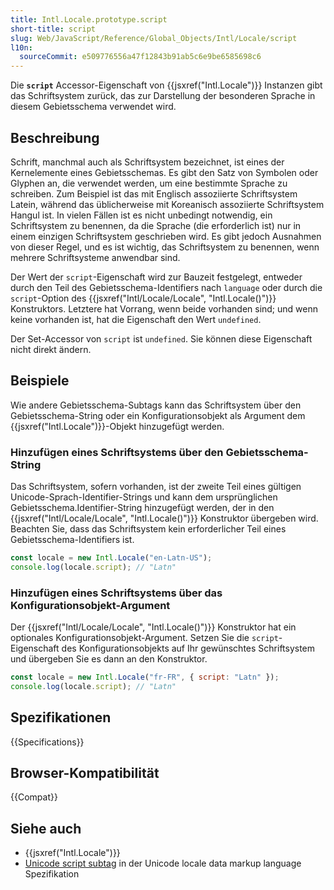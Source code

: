 ```yaml
---
title: Intl.Locale.prototype.script
short-title: script
slug: Web/JavaScript/Reference/Global_Objects/Intl/Locale/script
l10n:
  sourceCommit: e509776556a47f12843b91ab5c6e9be6585698c6
---
```


Die **`script`** Accessor-Eigenschaft von {{jsxref("Intl.Locale")}} Instanzen gibt das Schriftsystem zurück, das zur Darstellung der besonderen Sprache in diesem Gebietsschema verwendet wird.

## Beschreibung

Schrift, manchmal auch als Schriftsystem bezeichnet, ist eines der Kernelemente eines Gebietsschemas. Es gibt den Satz von Symbolen oder Glyphen an, die verwendet werden, um eine bestimmte Sprache zu schreiben. Zum Beispiel ist das mit Englisch assoziierte Schriftsystem Latein, während das üblicherweise mit Koreanisch assoziierte Schriftsystem Hangul ist. In vielen Fällen ist es nicht unbedingt notwendig, ein Schriftsystem zu benennen, da die Sprache (die erforderlich ist) nur in einem einzigen Schriftsystem geschrieben wird. Es gibt jedoch Ausnahmen von dieser Regel, und es ist wichtig, das Schriftsystem zu benennen, wenn mehrere Schriftsysteme anwendbar sind.

Der Wert der `script`-Eigenschaft wird zur Bauzeit festgelegt, entweder durch den Teil des Gebietsschema-Identifiers nach `language` oder durch die `script`-Option des {{jsxref("Intl/Locale/Locale", "Intl.Locale()")}} Konstruktors. Letztere hat Vorrang, wenn beide vorhanden sind; und wenn keine vorhanden ist, hat die Eigenschaft den Wert `undefined`.

Der Set-Accessor von `script` ist `undefined`. Sie können diese Eigenschaft nicht direkt ändern.

## Beispiele

Wie andere Gebietsschema-Subtags kann das Schriftsystem über den Gebietsschema-String oder ein Konfigurationsobjekt als Argument dem {{jsxref("Intl.Locale")}}-Objekt hinzugefügt werden.

### Hinzufügen eines Schriftsystems über den Gebietsschema-String

Das Schriftsystem, sofern vorhanden, ist der zweite Teil eines gültigen Unicode-Sprach-Identifier-Strings und kann dem ursprünglichen Gebietsschema.Identifier-String hinzugefügt werden, der in den {{jsxref("Intl/Locale/Locale", "Intl.Locale()")}} Konstruktor übergeben wird. Beachten Sie, dass das Schriftsystem kein erforderlicher Teil eines Gebietsschema-Identifiers ist.

```js
const locale = new Intl.Locale("en-Latn-US");
console.log(locale.script); // "Latn"
```

### Hinzufügen eines Schriftsystems über das Konfigurationsobjekt-Argument

Der {{jsxref("Intl/Locale/Locale", "Intl.Locale()")}} Konstruktor hat ein optionales Konfigurationsobjekt-Argument. Setzen Sie die `script`-Eigenschaft des Konfigurationsobjekts auf Ihr gewünschtes Schriftsystem und übergeben Sie es dann an den Konstruktor.

```js
const locale = new Intl.Locale("fr-FR", { script: "Latn" });
console.log(locale.script); // "Latn"
```

## Spezifikationen

{{Specifications}}

## Browser-Kompatibilität

{{Compat}}

## Siehe auch

- {{jsxref("Intl.Locale")}}
- [Unicode script subtag](https://www.unicode.org/reports/tr35/#unicode_script_subtag_validity) in der Unicode locale data markup language Spezifikation
